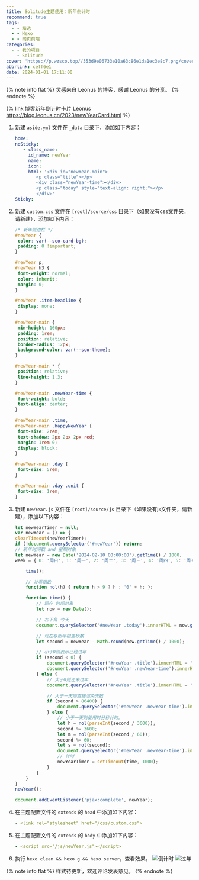 ```yaml
---
title: Solitude主题使用：新年倒计时
recommend: true
tags:
  - - 精选
  - - Hexo
  - - 网页前端
categories:
  - - 我的项目
    - Solitude
cover: 'https://p.wzsco.top//353d9e06733e10a63c86e1da1ec3e8c7.png/cover'
abbrlink: ceff6e1
date: 2024-01-01 17:11:00
---
```


{% note info flat %}
灵感来自 Leonus 的博客，感谢 Leonus 的分享。
{% endnote %}

{% link 博客新年倒计时卡片 Leonus https://blog.leonus.cn/2023/newYearCard.html %}

1. 新建 `aside.yml` 文件在 `_data` 目录下，添加如下内容：
    ```yaml
   home:
    noSticky:
       - class_name:
         id_name: newYear
         name:
         icon:
         html: '<div id="newYear-main">
            <p class="title"></p>
            <div class="newYear-time"></div>
            <p class="today" style="text-align: right;"></p>
            </div>'
    Sticky:
   ```
2. 新建 `custom.css` 文件在 `[root]/source/css` 目录下（如果没有css文件夹，请新建），添加如下内容：
   ```css
   /* 新年侧边栏 */
   #newYear {
    color: var(--sco-card-bg);
    padding: 0 !important;
   }
   
   #newYear p,
   #newYear h3 {
    font-weight: normal;
    color: inherit;
    margin: 0;
   }
   
   #newYear .item-headline {
    display: none;
   }
   
   #newYear-main {
    min-height: 160px;
    padding: 1rem;
    position: relative;
    border-radius: 12px;
    background-color: var(--sco-theme);
   }
   
   #newYear-main * {
    position: relative;
    line-height: 1.3;
   }
   
   #newYear-main .newYear-time {
    font-weight: bold;
    text-align: center;
   }
   
   #newYear-main .time,
   #newYear-main .happyNewYear {
    font-size: 2rem;
    text-shadow: 2px 2px 2px red;
    margin: 1rem 0;
    display: block;
   }
   
   #newYear-main .day {
    font-size: 5rem;
   }
   
   #newYear-main .day .unit {
    font-size: 1rem;
   }
   ```
3. 新建 `newYear.js` 文件在 `[root]/source/js` 目录下（如果没有js文件夹，请新建），添加以下内容：
   ```js
   let newYearTimer = null;
   var newYear = () => {
   clearTimeout(newYearTimer);
   if (!document.querySelector('#newYear')) return;
   // 新年时间戳 and 星期对象
   let newYear = new Date('2024-02-10 00:00:00').getTime() / 1000,
   week = { 0: '周日', 1: '周一', 2: '周二', 3: '周三', 4: '周四', 5: '周五', 6: '周六' }
   
       time();
   
       // 补零函数
       function nol(h) { return h > 9 ? h : '0' + h; };
   
       function time() {
           // 现在 时间对象
           let now = new Date();
   
           // 右下角 今天
           document.querySelector('#newYear .today').innerHTML = now.getFullYear() + '年' + (now.getMonth() + 1) + '月' + now.getDate() + '日 ' + week[now.getDay()]
   
           // 现在与新年相差秒数
           let second = newYear - Math.round(now.getTime() / 1000);
   
           // 小于0则表示已经过年
           if (second < 0) {
               document.querySelector('#newYear .title').innerHTML = '喜迎新年';
               document.querySelector('#newYear .newYear-time').innerHTML = '<span class="happyNewYear">新年快乐！</span>';
           } else {
               // 大于0则还未过年
               document.querySelector('#newYear .title').innerHTML = '距离2024年春节：'
   
               // 大于一天则直接渲染天数
               if (second > 86400) {
                   document.querySelector('#newYear .newYear-time').innerHTML = `<span class="day">${Math.ceil(second / 86400)}<span class="unit">天</span></span>`
               } else {
                   // 小于一天则使用时分秒计时。
                   let h = nol(parseInt(second / 3600));
                   second %= 3600;
                   let m = nol(parseInt(second / 60));
                   second %= 60;
                   let s = nol(second);
                   document.querySelector('#newYear .newYear-time').innerHTML = `<span class="time">${h}:${m}:${s}</span></span>`;
                   // 计时
                   newYearTimer = setTimeout(time, 1000);
               }
           }
       }
   }
   newYear();
   
   document.addEventListener('pjax:complete', newYear);
   ```
4. 在主题配置文件的 `extends` 的 `head` 中添加如下内容：
   ```yaml
   - <link rel="stylesheet" href="/css/custom.css">
   ```
5. 在主题配置文件的 `extends` 的 `body` 中添加如下内容：
   ```yaml
   - <script src="/js/newYear.js"></script>
   ```
6. 执行 `hexo clean && hexo g && hexo server`，查看效果。
   ![倒计时](https://p.wzsco.top//f640f202aca1336e4000f63a0dee21de.png/blogimg)
   ![过年](https://p.wzsco.top//fb84619316c9263a1138c728704d102c.png/blogimg)

{% note info flat %}
样式待更新，欢迎评论发表意见。
{% endnote %}